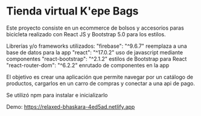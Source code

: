 # Tienda virtual K'epe Bags

Este proyecto consiste en un ecommerce de bolsos y accesorios paras bicicleta realizado con React JS y Bootstrap 5.0 para los estilos.

Librerías y/o frameworks utilizados:
    "firebase": "^9.6.7" reemplaza a una base de datos para la app
    "react": "^17.0.2" uso de javascript mediante componentes
    "react-bootstrap": "^2.1.2" estilos de Bootstrap para React
    "react-router-dom": "^6.2.2" enrutado de componentes en la app

El objetivo es crear una aplicación que permite navegar por un catálogo de productos, cargarlos en un carro de compras y conectar a una api de pago.

Se utilizó npm para instalar e inicializarlo

Demo: https://relaxed-bhaskara-4ed5ad.netlify.app